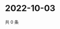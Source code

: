 # 2022-10-03

共 0 条

<!-- BEGIN WEIBO -->
<!-- 最后更新时间 Mon Oct 03 2022 16:25:48 GMT+0800 (China Standard Time) -->

<!-- END WEIBO -->
